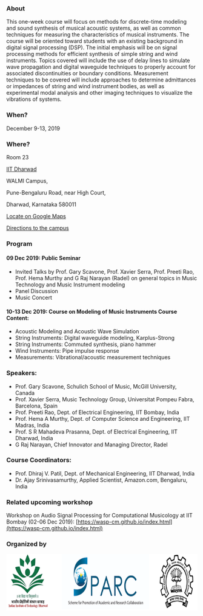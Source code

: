### About
This one-week course will focus on methods for discrete-time modeling and sound synthesis of musical acoustic systems, as well as common techniques for measuring the characteristics of musical instruments. The course will be oriented toward students with an existing background in digital signal processing (DSP). The initial emphasis will be on signal processing methods for efficient synthesis of simple string and wind instruments. Topics covered will include the use of delay lines to simulate wave propagation and digital waveguide techniques to properly account for associated discontinuities or boundary conditions. Measurement techniques to be covered will include approaches to determine admittances or impedances of string and wind instrument bodies, as well as experimental modal analysis and other imaging techniques to visualize the vibrations of systems.

### When?
December 9-13, 2019

### Where?
Room 23

[IIT Dharwad](https://www.iitdh.ac.in/)

WALMI Campus, 

Pune-Bengaluru Road, near High Court, 

Dharwad, Karnataka 580011

[Locate on Google Maps](https://goo.gl/maps/xjfVT1gWUL48Ea7b9)

[Directions to the campus](https://www.iitdh.ac.in/contact.php)

### Program

#### 09 Dec 2019: Public Seminar
* Invited Talks by Prof. Gary Scavone, Prof. Xavier Serra, Prof. Preeti Rao, Prof. Hema Murthy and G Raj Narayan (Radel) on general topics in Music Technology and Music Instrument modeling
* Panel Discussion
* Music Concert

#### 10-13 Dec 2019: Course on Modeling of Music Instruments Course Content:
* Acoustic Modeling and Acoustic Wave Simulation
* String Instruments: Digital waveguide modeling, Karplus-Strong
* String Instruments: Commuted synthesis, piano hammer
* Wind Instruments: Pipe impulse response
* Measurements: Vibrational/acoustic measurement techniques

### Speakers:
* Prof. Gary Scavone, Schulich School of Music, McGill University, Canada
* Prof. Xavier Serra, Music Technology Group, Universitat Pompeu Fabra, Barcelona, Spain
* Prof. Preeti Rao, Dept. of Electrical Engineering, IIT Bombay, India
* Prof. Hema A Murthy, Dept. of Computer Science and Engineering, IIT Madras, India
* Prof. S R Mahadeva Prasanna, Dept. of Electrical Engineering, IIT Dharwad, India
* G Raj Narayan, Chief Innovator and Managing Director, Radel 

### Course Coordinators:
* Prof. Dhiraj V. Patil, Dept. of Mechanical Engineering, IIT Dharwad, India
* Dr. Ajay Srinivasamurthy, Applied Scientist, Amazon.com, Bengaluru, India

### Related upcoming workshop
Workshop on Audio Signal Processing for Computational Musicology at IIT Bombay (02-06 Dec 2019): [https://wasp-cm.github.io/index.html](https://wasp-cm.github.io/index.html)

### Organized by

<img src="logos.png" alt="" class="center" height="150"/> 

<br/><br/>  
